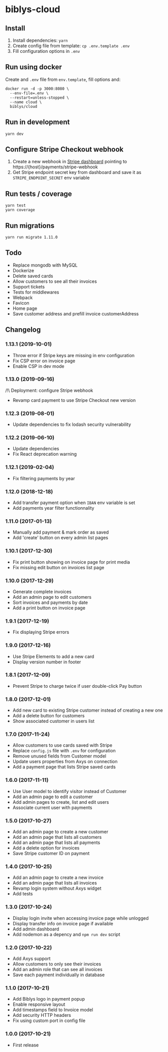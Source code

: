 # biblys-cloud

## Install

1. Install dependencies: `yarn`
2. Create config file from template: `cp .env.template .env`
3. Fill configuration options in `.env`

## Run using docker

Create and `.env` file from `env.template`, fill options and:

```console
docker run -d -p 3000:8080 \
  --env-file=.env \
  --restart=unless-stopped \
  --name cloud \
  biblys/cloud
```

## Run in development

    yarn dev

## Configure Stripe Checkout webhook

1. Create a new webhook in
   [Stripe dashboard](https://dashboard.stripe.com/test/webhooks) pointing
   to https://{host}/payments/stripe-webhook
2. Get Stripe endpoint secret key from dashboard and save it as
   `STRIPE_ENDPOINT_SECRET` env variable

## Run tests / coverage

    yarn test
    yarn coverage

## Run migrations

    yarn run migrate 1.11.0

## Todo

- Replace mongodb with MySQL
- Dockerize
- Delete saved cards
- Allow customers to see all their invoices
- Support tickets
- Tests for middlewares
- Webpack
- Favicon
- Home page
- Save customer address and prefill invoice customerAddress

## Changelog

### 1.13.1 (2019-10-01)

- Throw error if Stripe keys are missing in env configuration
- Fix CSP error on invoice page
- Enable CSP in dev mode

### 1.13.0 (2019-09-16)

/!\ Deployment: configure Stripe webhook

- Revamp card payment to use Stripe Checkout new version

### 1.12.3 (2019-08-01)

- Update dependencies to fix lodash security vulnerability

### 1.12.2 (2019-06-10)

- Update dependencies
- Fix React deprecation warning

### 1.12.1 (2019-02-04)

- Fix filtering payments by year

### 1.12.0 (2018-12-18)

- Add transfer payment option when `IBAN` env variable is set
- Add payments year filter functionnality

### 1.11.0 (2017-01-13)

- Manually add payment & mark order as saved
- Add 'create' button on every admin list pages

### 1.10.1 (2017-12-30)

- Fix print button showing on invoice page for print media
- Fix missing edit button on invoices list page

### 1.10.0 (2017-12-29)

- Generate complete invoices
- Add an admin page to edit customers
- Sort invoices and payments by date
- Add a print button on invoice page

### 1.9.1 (2017-12-19)

- Fix displaying Stripe errors

### 1.9.0 (2017-12-16)

- Use Stripe Elements to add a new card
- Display version number in footer

### 1.8.1 (2017-12-09)

- Prevent Stripe to charge twice if user double-click Pay button

### 1.8.0 (2017-12-01)

- Add new card to existing Stripe customer instead of creating a new one
- Add a delete button for customers
- Show associated customer in users list

### 1.7.0 (2017-11-24)

- Allow customers to use cards saved with Stripe
- Replace `config.js` file with `.env` for configuration
- Remove unused fields from Customer model
- Update users properties from Axys on connection
- Add a payment page that lists Stripe saved cards

### 1.6.0 (2017-11-11)

- Use User model to identify visitor instead of Customer
- Add an admin page to edit a customer
- Add admin pages to create, list and edit users
- Associate current user with payments

### 1.5.0 (2017-10-27)

- Add an admin page to create a new customer
- Add an admin page that lists all customers
- Add an admin page that lists all payments
- Add a delete option for invoices
- Save Stripe customer ID on payment

### 1.4.0 (2017-10-25)

- Add an admin page to create a new invoice
- Add an admin page that lists all invoices
- Revamp login system without Axys widget
- Add tests

### 1.3.0 (2017-10-24)

- Display login invite when accessing invoice page while unlogged
- Display transfer info on invoice page if available
- Add admin dashboard
- Add nodemon as a depency and `npm run dev` script

### 1.2.0 (2017-10-22)

- Add Axys support
- Allow customers to only see their invoices
- Add an admin role that can see all invoices
- Save each payment individually in database

### 1.1.0 (2017-10-21)

- Add Biblys logo in payment popup
- Enable responsive layout
- Add timestamps field to Invoice model
- Add security HTTP headers
- Fix using custom port in config file

### 1.0.0 (2017-10-21)

- First release
